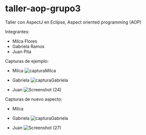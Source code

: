 # taller-aop-grupo3
Taller con AspectJ en Eclipse, Aspect oriented programming (AOP)

Integrantes:
* Milca Flores
* Gabriela Ramos
* Juan Pita


Capturas de ejemplo:
* Milca
![capturaMilca](https://user-images.githubusercontent.com/34144827/120698767-1c4da380-c475-11eb-93b4-09cae201a9a6.png)

* Gabriela
![capturaGabriela](https://user-images.githubusercontent.com/34144827/120698774-1f489400-c475-11eb-8065-fae631f53720.png)

* Juan
![Screenshot (24)](https://user-images.githubusercontent.com/34144827/120685928-0a183900-c466-11eb-8d6a-1bf62177c726.png)




Capturas de nuevo aspecto:
* Milca


* Gabriela
![capturaGabriela](https://user-images.githubusercontent.com/34144827/120699979-b7934880-c476-11eb-9dc1-bf35e1271575.png)

* Juan
![Screenshot (27)](https://user-images.githubusercontent.com/34144827/120699039-81a19480-c475-11eb-8737-666d7a0993a4.png)

